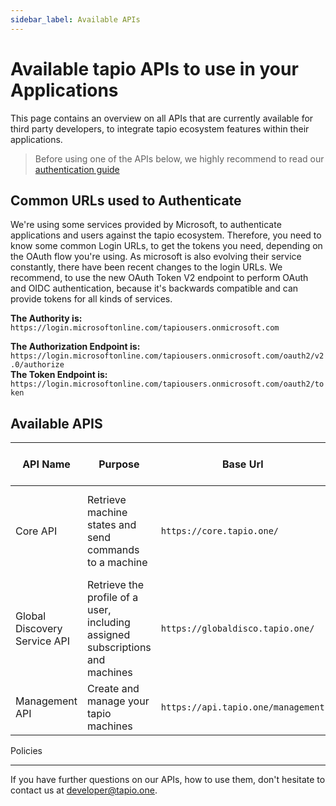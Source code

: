 ```yaml
---
sidebar_label: Available APIs
---
```


# Available tapio APIs to use in your Applications

This page contains an overview on all APIs that are currently available for third party developers, to integrate tapio ecosystem features within their applications.

> Before using one of the APIs below, we highly recommend to read our [authentication guide](./authentication)

## Common URLs used to Authenticate

We're using some services provided by Microsoft, to authenticate applications and users against the tapio ecosystem. Therefore, you need to know some common Login URLs, to get the tokens you need, depending on the OAuth flow you're using. As microsoft is also evolving their service constantly, there have been recent changes to the login URLs. We recommend, to use the new OAuth Token V2 endpoint to perform OAuth and OIDC authentication, because it's backwards compatible and can provide tokens for all kinds of services.

**The Authority is:** `https://login.microsoftonline.com/tapiousers.onmicrosoft.com`

**The Authorization Endpoint is:** `https://login.microsoftonline.com/tapiousers.onmicrosoft.com/oauth2/v2.0/authorize`  
**The Token Endpoint is:** `https://login.microsoftonline.com/tapiousers.onmicrosoft.com/oauth2/token`

## Available APIS

| API Name                     | Purpose                                                                       | Base Url                           | Detailed Documentation Available                                                                                                                                       | Authentication Flow    | ResourceId                                                  |
| ---------------------------- | ----------------------------------------------------------------------------- | ---------------------------------- | ---------------------------------------------------------------------------------------------------------------------------------------------------------------------- | ---------------------- | ----------------------------------------------------------- |
| Core API                     | Retrieve machine states and send commands to a machine                        | `https://core.tapio.one/`          | [Access Machine States](../machine-data/state-api), [-read Historical Data](../machine-data/historical-data), [Send Commands to a Machine](../machine-data/Commanding) | Client Credential Flow | `https://tapiousers.onmicrosoft.com/CoreApi`                |
| Global Discovery Service API | Retrieve the profile of a user, including assigned subscriptions and machines | `https://globaldisco.tapio.one/`   | [Retrieve Machines of a User](./access-user-machines), [-global Customer Settings](./global-discovery-service)                                                         | Client Credential Flow | `https://tapiousers.onmicrosoft.com/GlobalDiscoveryService` |
| Management API               | Create and manage your tapio machines                                         | `https://api.tapio.one/management` | [Manage your Machines](../manufacturer)                                                                                                                                | Client Credential Flow | `https://tapiousers.onmicrosoft.com/ManagementApiGateway`   |

Policies
______

If you have further questions on our APIs, how to use them, don't hesitate to contact us at [developer@tapio.one](mailto:developer@tapio.one).

